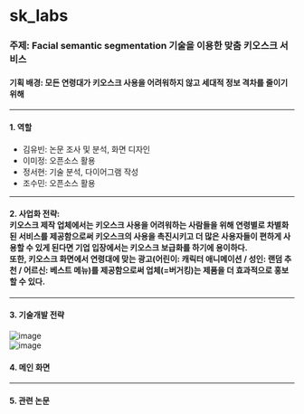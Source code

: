 # sk_labs
### 주제: Facial semantic segmentation 기술을 이용한 맞춤 키오스크 서비스
#### 기획 배경: 모든 연령대가 키오스크 사용을 어려워하지 않고 세대적 정보 격차를 줄이기 위해
---
#### 1. 역할
- 김유빈: 논문 조사 및 분석, 화면 디자인
- 이미정: 오픈소스 활용
- 정서현: 기술 분석, 다이어그램 작성
- 조수민: 오픈소스 활용
---
#### 2. 사업화 전략: <br>키오스크 제작 업체에서는 키오스크 사용을 어려워하는 사람들을 위해 연령별로 차별화된 서비스를 제공함으로써 키오스크의 사용을 촉진시키고 더 많은 사용자들이 편하게 사용할 수 있게 된다면 기업 입장에서는 키오스크 보급화를 하기에 용이하다.<br> 또한, 키오스크 화면에서 연령대에 맞는 광고(어린이: 캐릭터 애니메이션 / 성인: 랜덤 추천 / 어르신: 베스트 메뉴)를 제공함으로써 업체(=버거킹)는 제품을 더 효과적으로 홍보할 수 있다.
---
#### 3. 기술개발 전략
![image](https://user-images.githubusercontent.com/69234788/118435546-230cb480-b71a-11eb-9b20-11b5304e8c4d.png)
<br>
![image](https://user-images.githubusercontent.com/69234788/118435555-2738d200-b71a-11eb-8aff-6bf6b5e88acd.png)
<br>
#### 4. 메인 화면
---
#### 5. 관련 논문 
